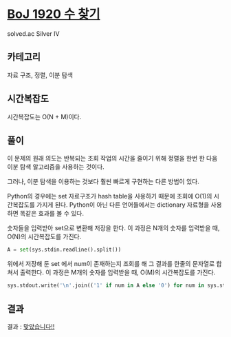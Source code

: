 # [BoJ 1920 수 찾기](https://www.acmicpc.net/problem/1920)

solved.ac Silver IV

## 카테고리

자료 구조, 정렬, 이분 탐색

## 시간복잡도

시간복잡도는 O(N + M)이다.

## 풀이

이 문제의 원래 의도는 반복되는 조회 작업의 시간을 줄이기 위해 정렬을 한번 한 다음 이분 탐색 알고리즘을 사용하는 것이다.

그러나, 이분 탐색을 이용하는 것보다 훨씬 빠르게 구현하는 다른 방법이 있다.

Python의 경우에는 set 자료구조가 hash table을 사용하기 때문에 조회에 O(1)의 시간복잡도를 가지게 된다.
Python이 아닌 다른 언어들에서는 dictionary 자료형을 사용하면 똑같은 효과를 볼 수 있다.

숫자들을 입력받아 set으로 변환해 저장을 한다. 이 과정은 N개의 숫자를 입력받을 때, O(N)의 시간복잡도를 가진다.

```python
A = set(sys.stdin.readline().split())
```

위에서 저장해 둔 set 에서 num이 존재하는지 조회를 해 그 결과를 한줄의 문자열로 합쳐서 출력한다.
이 과정은 M개의 숫자를 입력받을 때, O(M)의 시간복잡도를 가진다.

```python
sys.stdout.write('\n'.join(('1' if num in A else '0') for num in sys.stdin.readline().split()))
```

## 결과

결과 : [맞았습니다!!](http://boj.kr/6d4e050336894895993e6635fc934921)
